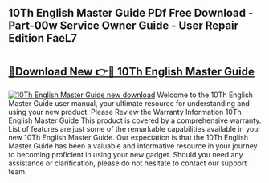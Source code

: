 ## 10Th English Master Guide PDf Free Download - Part-00w Service Owner Guide - User Repair Edition FaeL7

# <h2><a href="http://bc64689.oget.top/?id=10Th+English+Master+Guide">🔗Download New 👉🔴 10Th English Master Guide</a></h2>

[![10Th English Master Guide new download](https://i.imgur.com/5g1atiW.png)](http://bc64689.oget.top/?id=10Th+English+Master+Guide)
Welcome to the 10Th English Master Guide user manual, your ultimate resource for understanding and using your new product. Please Review the Warranty Information 10Th English Master Guide This product is covered by a comprehensive warranty. List of features are just some of the remarkable capabilities available in your new 10Th English Master Guide. Our expectation is that the 10Th English Master Guide has been a valuable and informative resource in your journey to becoming proficient in using your new gadget. Should you need any assistance or clarification, please do not hesitate to contact our support team.
